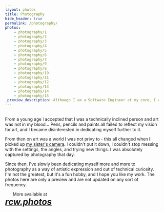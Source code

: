 ```yaml
---
layout: photos
title: Photography
hide_header: true
permalink: /photography/
photos:
    - photography/1
    - photography/2
    - photography/3
    - photography/4
    - photography/5
    - photography/6
    - photography/7
    - photography/9
    - photography/8
    - photography/10
    - photography/11
    - photography/12
    - photography/13
    - photography/14
    - photography/15
_preview_description: Although I am a Software Engineer at my core, I also do photography. Take a look at some of my best work from 2019 to 2021.
---
```

<br>
From a young age I accepted that I was a technically inclined person and art was not in my blood...
Pens, pencils and paints all failed to reflect my vision for art, and I became disinterested in dedicating myself further to it.

From then on art was a world I was not privy to - this all changed when I picked up <abbr title="a Nikon D3300, also my first camera">my sister's camera</abbr>.
I couldn't put it down, I couldn't stop messing with the settings, the angles, and trying new things. I was absolutely captured by photography that day.

Since then, I've slowly been dedicating myself more and more to photography as a way of artistic expression and out of technical curiosity.
I'm not the greatest, but it's a fun hobby, and I hope you like my work. The photos here are only a preview
and are not updated on any sort of frequency.

<div class="text-center callout-section">
    <span style="margin: 25px;">More available at</span>
    <h1 style="margin: 0;"><a href="https://www.rcw.photos/"><i>rcw.photos</i></a></h1>
</div>
